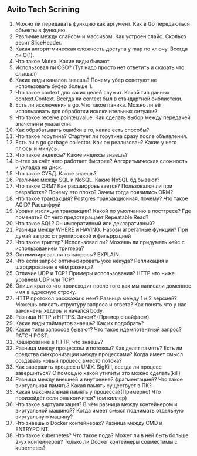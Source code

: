 ## Avito Tech Scrining

1. Можно ли передавать функцию как аргумент. Как в Go передаються объекты в функцию.
2. Различие между слайсом и массивом. Как устроен слайс. Сколько весит SliceHeader.
3. Какая алгоритмическая сложность доступа у map по ключу. Всегда ли O(1).
4. Что такое Mutex. Какие виды бывают.
5. Использовал ли CGO? (Тут надо просто нет ответить и сказать что слышал)
6. Какие виды каналов знаешь? Почему убер советуют не использовать буфер больше 1.
7. Что такое context для каких целей служит. Какой тип данных context.Context. Всегда ли context был в стандартной библиотеки.
8. Есть ли исключения в go. Что такое паника. Можно ли её использовать для обработки исключительных ситуаций.
9. Что такое receive pointer/value. Как сделать выбор между передачей значения и указателя.
10. Как обрабатывать ошибки в го, какие есть способы?
11. Что такое горутина? Стартует ли горутина сразу после объявления.
12. Есть ли в go garbage collector. Как он реализован? Какие у него плюсы и минусы.
13. Что такое индексы? Какие индексы знаешь?
14. b-tree за счёт чего работает быстрее? Алгоритмическая сложность и укладка на диск.
15. Что такое СУБД. Какие знаешь?
16. Различие между SQL и NoSQL. Какие NoSQL бд бывают?
17. Что такое ORM? Как расшифровывается? Пользовался ли при разработке? Почему это плохо? Зачем тогда появились ORM?
18. Что такое транзакция? Postgres транзакционная, почему? Что такое ACID? Расшифруй
19. Уровни изоляции транзакции? Какой по умолчанию в постгресе? Где поменять? От чего предотвращает Repeatable Read?
20. Что такое SQL? Он императивный или декларативный?
21. Разница между WHERE и HAVING. Назови агрегатные функции? При думай запрос с группировкой и фильррацией
22. Что такое триггер? Использовал ли? Можешь ли придумать кейс с использованием триггера?
23. Оптимизировал ли ты запросы? EXPLAIN.
24. Что если запрос оптимизировать уже некуда? Репликация и шардирование в чём разница?
25. Отличие UDP и TCP? Примеры использования? HTTP что ниже уровнем UDP или TCP?
26. Опиши кратко что происходит после того как мы написали доменное имя в адресную строку.
27. HTTP протокол расскажи о нём? Разница между 1 и 2 версией? Можешь описать структуру запроса и ответа? Как понять что у нас закончены хедеры и начался body.
28. Разница HTTP и HTTPS. Зачем? (Пример с вайфаем).
29. Какие виды таймаутов знаешь? Как их подобрать?
30. Какие типы запросов бывают? Что такое идемпотентный запрос? PATCH POST.
31. Кэширование в HTTP, что знаешь?
32. Разница между процессом и потоком? Как делят память? Есть ли средства синхронизации между процессами? Когда имеет смысл создавать новый процесс вместо потока?
33. Как завершить процесс в UNIX. SigKill, всегда ли процесс завершиться? С помощью какой утилиты это можно сделать(kill)
34. Разница между внешней и внутренней фрагментацией? Что такое виртуальная память? Какая память существует в ПК?
35. Какая максимальная память у процесса?(Примерно) Что произойдёт если она кончится? (ом киллер)
36. Что такое виртуализация? В чём разница между контейнером и виртуальной машиной? Когда имеет смысл поднимать отдельную виртуальную машину?
37. Что знаешь о Docker контейнерах? Разница между CMD и ENTRYPOINT.
38. Что такое kubernetes? Что такое пода? Может ли в ней быть больше 2-ух контейнеров? Только ли Docker контейнеры совместимы с kubernetes?